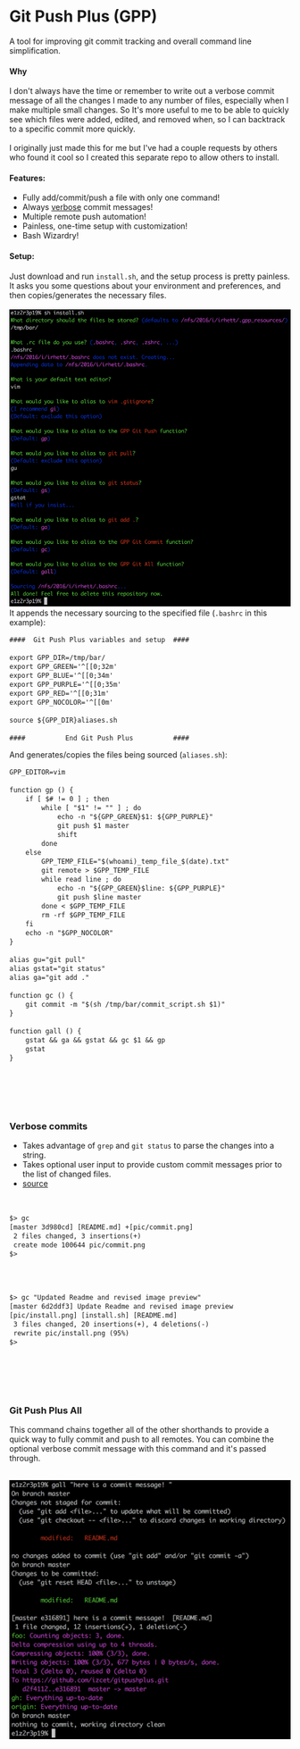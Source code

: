 # Git Push Plus (GPP)
A tool for improving git commit tracking and overall command line simplification.

#### Why
I don't always have the time or remember to write out a verbose commit message of all the changes I made to any number of files, especially when I make multiple small changes. So It's more useful to me to be able to quickly see which files were added, edited, and removed when, so I can backtrack to a specific commit more quickly. 
<br><br>
I originally just made this for me but I've had a couple requests by others who found it cool so I created this separate repo to allow others to install.

#### Features:
 - Fully add/commit/push a file with only one command!
 - Always [verbose](#verbose-commits) commit messages!
 - Multiple remote push automation!
 - Painless, one-time setup with customization!
 - Bash Wizardry!

#### Setup:
Just download and run `install.sh`, and the setup process is pretty painless. It asks you some questions about your environment and preferences, and then copies/generates the necessary files.
<br><br>
![install.sh](https://raw.githubusercontent.com/izcet/gitpushplus/master/pic/install.png)
<br>
It appends the necessary sourcing to the specified file (`.bashrc` in this example):
```
####  Git Push Plus variables and setup  ####

export GPP_DIR=/tmp/bar/
export GPP_GREEN='^[[0;32m'
export GPP_BLUE='^[[0;34m'
export GPP_PURPLE='^[[0;35m'
export GPP_RED='^[[0;31m'
export GPP_NOCOLOR='^[[0m'

source ${GPP_DIR}aliases.sh

####          End Git Push Plus          ####
```
And generates/copies the files being sourced (`aliases.sh`):
```
GPP_EDITOR=vim

function gp () {
	if [ $# != 0 ] ; then
		while [ "$1" != "" ] ; do
			echo -n "${GPP_GREEN}$1: ${GPP_PURPLE}"
			git push $1 master
			shift
		done
	else
		GPP_TEMP_FILE="$(whoami)_temp_file_$(date).txt"
		git remote > $GPP_TEMP_FILE
		while read line ; do
			echo -n "${GPP_GREEN}$line: ${GPP_PURPLE}"
			git push $line master
		done < $GPP_TEMP_FILE
		rm -rf $GPP_TEMP_FILE
	fi
	echo -n "$GPP_NOCOLOR"
}

alias gu="git pull"
alias gstat="git status"
alias ga="git add ."

function gc () {
	git commit -m "$(sh /tmp/bar/commit_script.sh $1)"
}

function gall () {
	gstat && ga && gstat && gc $1 && gp
	gstat
}
```
<br><br>
<br><br>

### Verbose commits
 - Takes advantage of `grep` and `git status` to parse the changes into a string.
 - Takes optional user input to provide custom commit messages prior to the list of changed files.
 - [source](https://github.com/izcet/gitpushplus/blob/master/commit_script.sh)
<br>

```
$> gc
[master 3d980cd] [README.md] +[pic/commit.png]
 2 files changed, 3 insertions(+)
 create mode 100644 pic/commit.png
$>
```

<br><br>
```
$> gc "Updated Readme and revised image preview"
[master 6d2ddf3] Update Readme and revised image preview [pic/install.png] [install.sh] [README.md]
 3 files changed, 20 insertions(+), 4 deletions(-)
 rewrite pic/install.png (95%)
$>
```
<br><br>
<br><br>

### Git Push Plus All
This command chains together all of the other shorthands to provide a quick way to fully commit and push to all remotes. You can combine the optional verbose commit message with this command and it's passed through.
<br><br>

![Git Push Plus All](https://raw.githubusercontent.com/izcet/gitpushplus/master/pic/gall.png)

<br><br>
